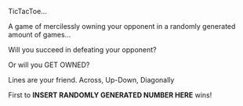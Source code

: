 TicTacToe...

A game of mercilessly owning your opponent in a randomly generated amount of games...

Will you succeed in defeating your opponent?

Or will you GET OWNED?

Lines are your friend.
Across, Up-Down, Diagonally

First to **INSERT RANDOMLY GENERATED NUMBER HERE** wins!
